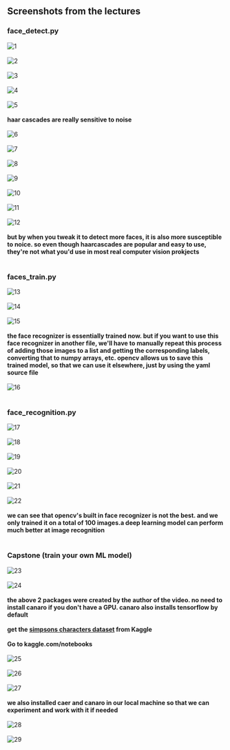 ## Screenshots from the lectures<br>
### face_detect.py
![1](screenshots/1.png)<br><br>
![2](screenshots/2.png)<br><br>
![3](screenshots/3.png)<br><br>
![4](screenshots/4.png)<br><br>
![5](screenshots/5.png)<br><br>
**haar cascades are really sensitive to noise**<br><br>
![6](screenshots/6.png)<br><br>
![7](screenshots/7.png)<br><br>
![8](screenshots/8.png)<br><br>
![9](screenshots/9.png)<br><br>
![10](screenshots/10.png)<br><br>
![11](screenshots/11.png)<br><br>
![12](screenshots/12.png)<br><br>
**but by when you tweak it to detect more faces, it is also more susceptible to noice. so even though haarcascades are popular and easy to use, they're not what you'd use in most real computer vision prokjects**<br><br>
### faces_train.py
![13](screenshots/13.png)<br><br>
![14](screenshots/14.png)<br><br>
![15](screenshots/15.png)<br><br>
**the face recognizer is essentially trained now. but if you want to use this face recognizer in another file, we'll have to manually repeat this process of adding those images to a list and getting the corresponding labels, converting that to numpy arrays, etc. opencv allows us to save this trained model, so that we can use it elsewhere, just by using the yaml source file**<br><br>
![16](screenshots/16.png)<br><br>
### face_recognition.py
![17](screenshots/17.png)<br><br>
![18](screenshots/18.png)<br><br>
![19](screenshots/19.png)<br><br>
![20](screenshots/20.png)<br><br>
![21](screenshots/21.png)<br><br>
![22](screenshots/22.png)<br><br>
**we can see that opencv's built in face recognizer is not the best. and we only trained it on a total of 100 images.a deep learning model can perform much better at image recognition**<br><br>
### Capstone (train your own ML model)
![23](screenshots/23.png)<br><br>
![24](screenshots/24.png)<br><br>
**the above 2 packages were created by the author of the video. no need to install canaro if you don't have a GPU. canaro also installs tensorflow by default**<br><br>
**get the [simpsons characters dataset](https://www.kaggle.com/alexattia/the-simpsons-characters-dataset) from Kaggle**<br><br>
**Go to kaggle.com/notebooks**<br><br>
![25](screenshots/25.png)<br><br>
![26](screenshots/26.png)<br><br>
![27](screenshots/27.png)<br><br>
**we also installed caer and canaro in our local machine so that we can experiment and work with it if needed**<br><br>
![28](screenshots/28.png)<br><br>
![29](screenshots/29.png)<br><br>
